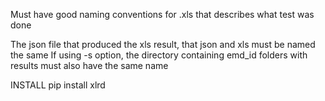 Must have good naming conventions for .xls that describes what test was done

The json file that produced the xls result, that json and xls must be named the same
If using -s option, the directory containing emd_id folders with results must also have the same name



INSTALL
pip install xlrd

